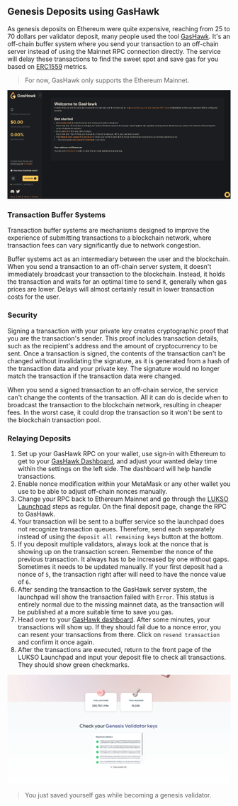 ## Genesis Deposits using GasHawk

As genesis deposits on Ethereum were quite expensive, reaching from 25 to 70 dollars per validator deposit, many people used the tool [GasHawk](https://gashawk.io/). It's an off-chain buffer system where you send your transaction to an off-chain server instead of using the Mainnet RPC connection directly. The service will delay these transactions to find the sweet spot and save gas for you based on [ERC1559](https://eips.ethereum.org/EIPS/eip-1559) metrics.

> For now, GasHawk only supports the Ethereum Mainnet.

![GasHawk Dashboard](/img/gas-hawk.png)

### Transaction Buffer Systems

Transaction buffer systems are mechanisms designed to improve the experience of submitting transactions to a blockchain network, where transaction fees can vary significantly due to network congestion.

Buffer systems act as an intermediary between the user and the blockchain. When you send a transaction to an off-chain server system, it doesn't immediately broadcast your transaction to the blockchain. Instead, it holds the transaction and waits for an optimal time to send it, generally when gas prices are lower. Delays will almost certainly result in lower transaction costs for the user.

### Security

Signing a transaction with your private key creates cryptographic proof that you are the transaction's sender. This proof includes transaction details, such as the recipient's address and the amount of cryptocurrency to be sent. Once a transaction is signed, the contents of the transaction can't be changed without invalidating the signature, as it is generated from a hash of the transaction data and your private key. The signature would no longer match the transaction if the transaction data were changed.

When you send a signed transaction to an off-chain service, the service can't change the contents of the transaction. All it can do is decide when to broadcast the transaction to the blockchain network, resulting in cheaper fees. In the worst case, it could drop the transaction so it won't be sent to the blockchain transaction pool.

### Relaying Deposits

1. Set up your GasHawk RPC on your wallet, use sign-in with Ethereum to get to your [GasHawk Dashboard](https://gashawk.io/#/tx), and adjust your wanted delay time within the settings on the left side. The dashboard will help handle transactions.
2. Enable nonce modification within your MetaMask or any other wallet you use to be able to adjust off-chain nonces manually.
3. Change your RPC back to Ethereum Mainnet and go through the [LUKSO Launchpad](https://deposit.mainnet.lukso.network/en/) steps as regular. On the final deposit page, change the RPC to GasHawk.
4. Your transaction will be sent to a buffer service so the launchpad does not recognize transaction queues. Therefore, send each separately instead of using the `deposit all remaining keys` button at the bottom.
5. If you deposit multiple validators, always look at the nonce that is showing up on the transaction screen. Remember the nonce of the previous transaction. It always has to be increased by one without gaps. Sometimes it needs to be updated manually. If your first deposit had a nonce of `5`, the transaction right after will need to have the nonce value of `6`.
6. After sending the transaction to the GasHawk server system, the launchpad will show the transaction failed with `Error`. This status is entirely normal due to the missing mainnet data, as the transaction will be published at a more suitable time to save you gas.
7. Head over to your [GasHawk dashboard](https://gashawk.io/#/tx). After some minutes, your transactions will show up. If they should fail due to a nonce error, you can resent your transactions from there. Click on `resend transaction` and confirm it once again.
8. After the transactions are executed, return to the front page of the LUKSO Launchpad and input your deposit file to check all transactions. They should show green checkmarks.

![Launchpad Checkmarks](/img/launchpad_12.png)

> You just saved yourself gas while becoming a genesis validator.
